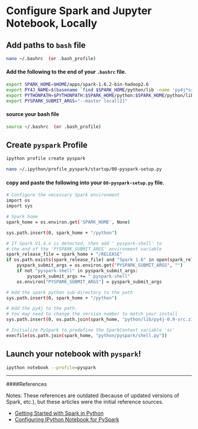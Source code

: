 # Configure Spark and Jupyter Notebook, Locally

## Add paths to `bash` file

```bash
nano ~/.bashrc  (or .bash_profile)
```
#### Add the following to the end of your `.bashrc` file.   

```bash
export SPARK_HOME=$HOME/apps/spark-1.6.2-bin-hadoop2.6
export PY4J_NAME=$(basename `find $SPARK_HOME/python/lib -name 'py4j*src.zip'`)
export PYTHONPATH=$PYTHONPATH:$SPARK_HOME/python:$SPARK_HOME/python/lib/$PY4J_NAME
export PYSPARK_SUBMIT_ARGS="--master local[2]" 
```
#### source your bash file

```bash
source ~/.bashrc  (or .bash_profile)
```
## Create `pyspark` Profile

```bash 
ipython profile create pyspark
```
```bash 
nano ~/.ipython/profile_pyspark/startup/00-pyspark-setup.py
```

#### copy and paste the following into your `00-pyspark-setup.py` file.

```bash
# Configure the necessary Spark environment
import os
import sys

# Spark home
spark_home = os.environ.get('SPARK_HOME', None)

sys.path.insert(0, spark_home + "/python")

# If Spark V1.4.x is detected, then add ' pyspark-shell' to
# the end of the 'PYSPARK_SUBMIT_ARGS' environment variable
spark_release_file = spark_home + "/RELEASE"
if os.path.exists(spark_release_file) and "Spark 1.6" in open(spark_release_file).read():
    pyspark_submit_args = os.environ.get("PYSPARK_SUBMIT_ARGS", "")
    if not "pyspark-shell" in pyspark_submit_args:
        pyspark_submit_args += " pyspark-shell"
    os.environ["PYSPARK_SUBMIT_ARGS"] = pyspark_submit_args

# Add the spark python sub-directory to the path
sys.path.insert(0, spark_home + "/python")

# Add the py4j to the path.
# You may need to change the version number to match your install
sys.path.insert(0, os.path.join(spark_home, "python/lib/py4j-0.9-src.zip"))

# Initialize PySpark to predefine the SparkContext variable 'sc'
execfile(os.path.join(spark_home, "python/pyspark/shell.py"))
```

## Launch your notebook with `pyspark`!

```bash 
ipython notebook --profile=pyspark
```

---

####References

Notes:  These references are outdated (because of updated versions of Spark, etc.), but these articles were the initial reference sources.

* [Getting Started with Spark in Python](https://districtdatalabs.silvrback.com/getting-started-with-spark-in-python)
* [Configuring IPython Notebook for PySpark](http://ramhiser.com/2015/02/01/configuring-ipython-notebook-support-for-pyspark/)
